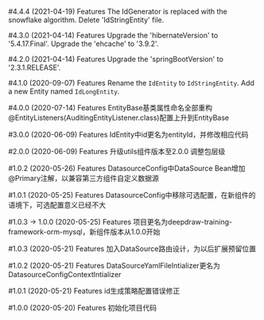 #4.4.4 (2021-04-19)
Features
The IdGenerator is replaced with the snowflake algorithm.
Delete 'IdStringEntity' file.

#4.3.0 (2021-04-14)
Features
Upgrade the 'hibernateVersion' to '5.4.17.Final'.
Upgrade the 'ehcache' to '3.9.2'.

#4.2.0 (2021-04-14)
Features
Upgrade the 'springBootVersion' to '2.3.1.RELEASE'.

#4.1.0 (2020-09-07)
Features
Rename the `IdEntity` to `IdStringEntity`.
Add a new Entity named `IdLongEntity`.

#4.0.0 (2020-07-14)
Features
EntityBase基类属性命名全部重构
@EntityListeners(AuditingEntityListener.class)配置上升到EntityBase

#3.0.0 (2020-06-09)
Features
IdEntity中id更名为entityId，并修改相应代码

#2.0.0 (2020-06-09)
Features
升级utils组件版本至2.0.0
调整包层级

#1.0.2 (2020-05-26)
Features
DatasourceConfig中DataSource Bean增加@Primary注解，以兼容第三方组件自定义数据源

#1.0.1 (2020-05-25)
Features
DatasourceConfig中移除可选配置，在新组件的语境下，可选配置意义已经不大

#1.0.3 -> 1.0.0 (2020-05-25)
Features
项目更名为deepdraw-training-framework-orm-mysql，新组件版本从1.0.0开始

#1.0.3 (2020-05-21)
Features
加入DataSource路由设计，为以后扩展预留位置

#1.0.2 (2020-05-21)
Features
DataSourceYamlFileIntializer更名为DatasourceConfigContextIntializer

#1.0.1 (2020-05-21)
Features
id生成策略配置错误修正

#1.0.0 (2020-05-20)
Features
初始化项目代码
